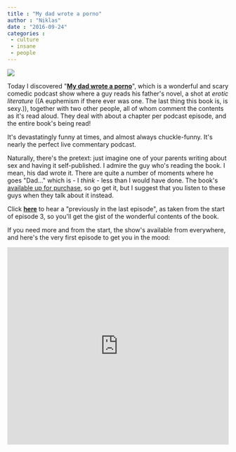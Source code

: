 ```yaml
---
title : "My dad wrote a porno"
author : "Niklas"
date : "2016-09-24"
categories : 
 - culture
 - insane
 - people
---
```


[![](https://niklasblog.com/wp-content/wp-image-78186858png.png)](https://niklasblog.com/wp-content/wp-image-78186858png.png)

Today I discovered "**[My dad wrote a porno](http://www.mydadwroteaporno.com)**", which is a wonderful and scary comedic podcast show where a guy reads his father's novel, a shot at _erotic literature_ ((A euphemism if there ever was one. The last thing this book is, is sexy.)), together with two other people, all of whom comment the contents as it's read aloud. They deal with about a chapter per podcast episode, and the entire book's being read!

It's devastatingly funny at times, and almost always chuckle-funny. It's nearly the perfect live commentary podcast.

Naturally, there's the pretext: just imagine one of your parents writing about sex and having it self-published. I admire the guy who's reading the book. I mean, his dad wrote it. There are quite a number of moments where he goes "Dad..." which is - I _think_ - less than I would have done. The book's [available up for purchase](https://www.amazon.com/Belinda-Blinked-passion-business-removing-ebook/dp/B00UO7WOAS), so go get it, but I suggest that you listen to these guys when they talk about it instead.

Click **[here](https://soundcloud.com/my-dad-wrote-a-porno/my-dad-wrote-a-porno-episode-3#t=0:28)** to hear a "previously in the last episode", as taken from the start of episode 3, so you'll get the gist of the wonderful contents of the book.

If you need more and from the start, the show's available from everywhere, and here's the very first episode to get you in the mood:

<iframe width="100%" height="450" scrolling="no" frameborder="no" src="https://w.soundcloud.com/player/?url=https%3A//api.soundcloud.com/tracks/225654808&amp;auto_play=false&amp;hide_related=false&amp;show_comments=true&amp;show_user=true&amp;show_reposts=false&amp;visual=true"></iframe>

